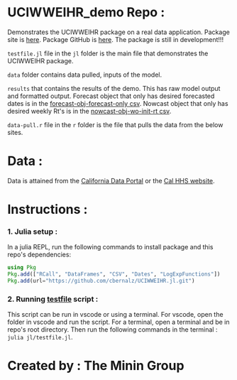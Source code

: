 # UCIWWEIHR_demo Repo :
Demonstrates the UCIWWEIHR package on a real data application.  Package site is
[here](https://cbernalz.github.io/UCIWWEIHR.jl/dev/).  Package GitHub is 
[here](https://github.com/cbernalz/UCIWWEIHR.jl/tree/master).  The package is 
still in development!!!

`testfile.jl` file in the `jl` folder is the main file that demonstrates the 
UCIWWEIHR package.  

`data` folder contains data pulled, inputs of the model.

`results` that contains the results of the demo.  This has raw model output and 
formatted output.  Forecast object that only has desired forecasted dates is in 
the [forecast-obj-forecast-only csv](/results/forecast-obj-forecast-only.csv).
Nowcast object that only has desired weekly Rt's is in the [nowcast-obj-wo-init-rt csv](/results/nowcast-obj-wo-init-rt.csv).

`data-pull.r` file in the `r` folder is the file that pulls the data from the
below sites.

# Data :
Data is attained from the [California Data Portal](https://data.ca.gov/) or the
[Cal HHS website](https://data.chhs.ca.gov/).

# Instructions :
### 1. Julia setup :
In a julia REPL, run the following commands to install package and this repo's dependencies:
```julia
using Pkg
Pkg.add(["RCall", "DataFrames", "CSV", "Dates", "LogExpFunctions"])
Pkg.add(url="https://github.com/cbernalz/UCIWWEIHR.jl.git")
```
### 2. Running [testfile](jl/testfile.jl) script :
This script can be run in vscode or using a terminal.  For vscode, open the folder in vscode and run the script.  For a terminal, open a terminal and be in repo's root directory.  Then run the following commands in the terminal : `julia jl/testfile.jl`.

# Created by : The Minin Group
